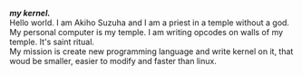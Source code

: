 ***my kernel.*** \
Hello world. I am Akiho Suzuha and I am a priest in a temple without a god. My personal computer is my temple. I am writing opcodes on walls of my temple. It's saint ritual. \
My mission is create new programming language and write kernel on it, that woud be smaller, easier to modify and faster than linux.
